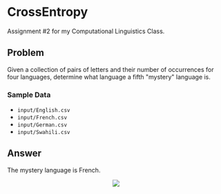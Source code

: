 CrossEntropy
============

Assignment #2 for my Computational Linguistics Class.

Problem
-------

Given a collection of pairs of letters and their number of occurrences for four languages, determine what language a fifth "mystery" language is.

### Sample Data

* `input/English.csv`
* `input/French.csv`
* `input/German.csv`
* `input/Swahili.csv`

Answer
------

The mystery language is French.

<p align="center">
  <img src="https://raw.github.com/markandrus/CrossEntropy/master/graphs/French.png" />
</p>

